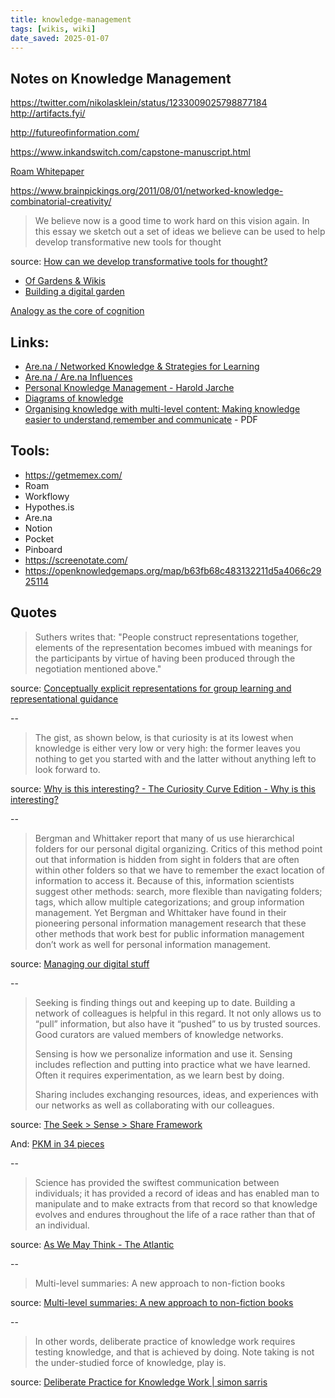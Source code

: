 ```yaml
---
title: knowledge-management
tags: [wikis, wiki]
date_saved: 2025-01-07
---
```


## Notes on Knowledge Management

<https://twitter.com/nikolasklein/status/1233009025798877184>
<http://artifacts.fyi/>

<http://futureofinformation.com/>

<https://www.inkandswitch.com/capstone-manuscript.html>

[Roam Whitepaper](https://roamresearch.com/#/v8/help/page/Vu1MmjinS)

<https://www.brainpickings.org/2011/08/01/networked-knowledge-combinatorial-creativity/>

>We believe now is a good time to work hard on this vision again. In this essay we sketch out a set of ideas we believe can be used to help develop transformative new tools for thought

source: [How can we develop transformative tools for thought?](https://numinous.productions/ttft/)

- [Of Gardens & Wikis](https://tomcritchlow.com/2018/10/10/of-gardens-and-wikis/)
- [Building a digital garden](https://tomcritchlow.com/2019/02/17/building-digital-garden/)

[Analogy as the core of cognition](http://worrydream.com/refs/Hofstadter%20-%20Analogy%20as%20the%20Core%20of%20Cognition.pdf)

## Links:

- [Are.na / Networked Knowledge & Strategies for Learning](https://www.are.na/chad-mazzola/networked-knowledge-strategies-for-learning)
- [Are.na / Are.na Influences](https://www.are.na/are-na-team/arena-influences)
- [Personal Knowledge Management - Harold Jarche](https://jarche.com/pkm/)
- [Diagrams of knowledge](http://scottbot.net/knowledge/)
- [Organising knowledge with multi-level content: Making knowledge easier to understand,remember and communicate](http://www.francismiller.com/organising_knowledge_paper.pdf) - PDF

## Tools:

- <https://getmemex.com/>
- Roam
- Workflowy
- Hypothes.is
- Are.na
- Notion
- Pocket
- Pinboard
- <https://screenotate.com/>
- <https://openknowledgemaps.org/map/b63fb68c483132211d5a4066c2925114>

## Quotes

>Suthers writes that: "People construct representations together, elements of the representation becomes imbued with meanings for the participants by virtue of having been produced through the negotiation mentioned above." 

source: [Conceptually explicit representations for group learning and representational guidance](http://reganmian.net/blog/2011/05/26/conceptually-explicit-representations-for-group-learning-and-representational-guidance/)

--

>The gist, as shown below, is that curiosity is at its lowest when knowledge is either very low or very high: the former leaves you nothing to get you started with and the latter without anything left to look forward to.

source: [Why is this interesting? - The Curiosity Curve Edition - Why is this interesting?](https://whyisthisinteresting.substack.com/p/why-is-this-interesting-the-curiosity)

--

>Bergman and Whittaker report that many of us use hierarchical folders for our personal digital organizing. Critics of this method point out that information is hidden from sight in folders that are often within other folders so that we have to remember the exact location of information to access it. Because of this, information scientists suggest other methods: search, more flexible than navigating folders; tags, which allow multiple categorizations; and group information management. Yet Bergman and Whittaker have found in their pioneering personal information management research that these other methods that work best for public information management don’t work as well for personal information management.

source: [Managing our digital stuff](https://mitpress.mit.edu/books/science-managing-our-digital-stuff)

--

>Seeking is finding things out and keeping up to date. Building a network of colleagues is helpful in this regard. It not only allows us to “pull” information, but also have it “pushed” to us by trusted sources. Good curators are valued members of knowledge networks.
>
>Sensing is how we personalize information and use it. Sensing includes reflection and putting into practice what we have learned. Often it requires experimentation, as we learn best by doing.
>
>Sharing includes exchanging resources, ideas, and experiences with our networks as well as collaborating with our colleagues.

source: [The Seek > Sense > Share Framework](https://jarche.com/2014/02/the-seek-sense-share-framework/)

And: [PKM in 34 pieces](http://jarche.com/2013/10/pkm-in-34-pieces/)

--

>Science has provided the swiftest communication between individuals; it has provided a record of ideas and has enabled man to manipulate and to make extracts from that record so that knowledge evolves and endures throughout the life of a race rather than that of an individual.

source: [As We May Think - The Atlantic](https://www.theatlantic.com/magazine/archive/1945/07/as-we-may-think/303881/)

--

>Multi-level summaries: A new approach to non-fiction books

source: [Multi-level summaries: A new approach to non-fiction books](https://www.francismiller.com/mls-paper/)

--

>In other words, deliberate practice of knowledge work requires testing knowledge, and that is achieved by doing. Note taking is not the under-studied force of knowledge, play is.

source: [Deliberate Practice for Knowledge Work | simon sarris](https://simonsarris.com/play)